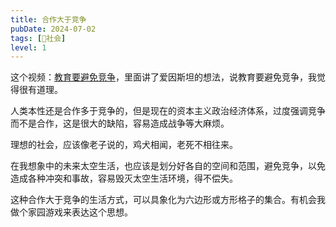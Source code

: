 ```yaml
---
title: 合作大于竞争
pubDate: 2024-07-02
tags: [👫社会]
level: 1
---
```


这个视频：[教育要避免竞争]，里面讲了爱因斯坦的想法，说教育要避免竞争，我觉得很有道理。

人类本性还是合作多于竞争的，但是现在的资本主义政治经济体系，过度强调竞争而不是合作，这是很大的缺陷，容易造成战争等大麻烦。

理想的社会，应该像老子说的，鸡犬相闻，老死不相往来。

在我想象中的未来太空生活，也应该是划分好各自的空间和范围，避免竞争，以免造成各种冲突和事故，容易毁灭太空生活环境，得不偿失。

这种合作大于竞争的生活方式，可以具象化为六边形或方形格子的集合。有机会我做个家园游戏来表达这个思想。

[教育要避免竞争]: https://www.bilibili.com/video/BV1vZ421g7Zi/
